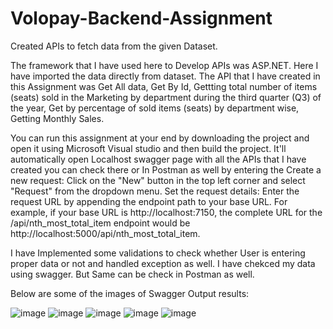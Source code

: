 # Volopay-Backend-Assignment
Created APIs to fetch data from the given Dataset.

The framework that I have used here to Develop APIs was ASP.NET.
Here I have imported the data directly from dataset.
The API that I have created in this Assignment was Get All data, Get By Id, Gettting total number of items (seats) sold in the Marketing by department during the third quarter (Q3) of the year,  Get by percentage of sold items (seats) by department wise, Getting Monthly Sales.

You can run this assignment at your end by downloading the project and open it using Microsoft Visual studio and then build the project. It'll automatically open Localhost swagger page with all the APIs that I have created you can check there or In Postman as well by entering the Create a new request: Click on the "New" button in the top left corner and select "Request" from the dropdown menu. Set the request details: Enter the request URL by appending the endpoint path to your base URL. For example, if your base URL is http://localhost:7150, the complete URL for the /api/nth_most_total_item endpoint would be http://localhost:5000/api/nth_most_total_item.

 I have Implemented some validations to check whether User is entering proper data or not and handled exception as well.
 I have chekced my data using swagger. But Same can be check in Postman as well.
 
 Below are some of the images of Swagger Output results:
 
![image](https://github.com/dhruves1931/Volopay-Backend-Assignment/assets/91628704/12d78625-051e-4d35-9a3f-10c6fe1ce016)
![image](https://github.com/dhruves1931/Volopay-Backend-Assignment/assets/91628704/37bf6379-ce6f-4d1a-b730-906ed89ef820)
![image](https://github.com/dhruves1931/Volopay-Backend-Assignment/assets/91628704/cfa43407-5bb8-400f-9523-9a195450fdf0)
![image](https://github.com/dhruves1931/Volopay-Backend-Assignment/assets/91628704/c853682b-58f1-4506-b7a3-10716c6de83a)
![image](https://github.com/dhruves1931/Volopay-Backend-Assignment/assets/91628704/239aad08-6ff4-4a83-9001-f89fb1e0d41e)

